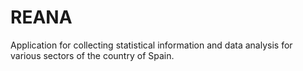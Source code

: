 # REANA
Application for collecting statistical information and data analysis for various sectors of the country of Spain.
